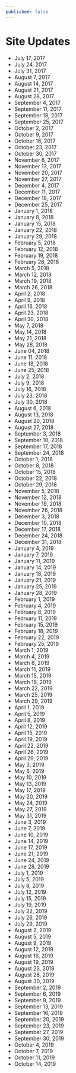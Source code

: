 ```yaml
---
published: false
---
```


# Site Updates
- July 17, 2017
- July 24, 2017
- July 31, 2017
- August 7, 2017
- August 14, 2017
- August 21, 2017
- August 28, 2017
- September 4, 2017
- September 11, 2017
- September 18, 2017
- September 25, 2017
- October 2, 2017
- October 9, 2017
- October 16, 2017
- October 23, 2017
- October 30, 2017
- November 6, 2017
- November 13, 2017
- November 20, 2017
- November 27, 2017
- December 4, 2017
- December 11, 2017
- December 18, 2017
- December 25, 2017
- January 1, 2018
- January 8, 2018
- January 15, 2018
- January 22, 2018
- January 29, 2018
- February 5, 2018
- February 12, 2018
- February 19, 2018
- February 26, 2018
- March 5, 2018
- March 12, 2018
- March 19, 2018
- March 26, 2018
- April 2, 2018
- April 9, 2018
- April 16, 2018
- April 23, 2018
- April 30, 2018
- May 7, 2018
- May 14, 2018
- May 21, 2018
- May 28, 2018
- June 04, 2018
- June 11, 2018
- June 18, 2018
- June 25, 2018
- July 2, 2018
- July 9, 2018
- July 16, 2018
- July 23, 2018
- July 30, 2018
- August 6, 2018
- August 13, 2018
- August 20, 2018
- August 27, 2018
- September 3, 2018
- September 10, 2018
- September 17, 2018
- September 24, 2018
- October 1, 2018
- October 8, 2018
- October 15, 2018
- October 22, 2018
- October 29, 2018
- November 5, 2018
- November 12, 2018
- November 19, 2018
- November 26, 2018
- December 3, 2018
- December 10, 2018
- December 17, 2018
- December 24, 2018
- December 31, 2018
- January 4, 2019
- January 7, 2019
- January 11, 2019
- January 14, 2019
- January 18, 2019
- January 21, 2019
- January 25, 2019
- January 28, 2019
- February 1, 2019
- February 4, 2019
- February 8, 2019
- February 11, 2019
- February 15, 2019
- February 18, 2019
- February 22, 2019
- February 25, 2019
- March 1, 2019
- March 4, 2019
- March 8, 2019
- March 11, 2019
- March 15, 2019
- March 18, 2019
- March 22, 2019
- March 25, 2019
- March 29, 2019
- April 1, 2019
- April 5, 2019
- April 8, 2019
- April 12, 2019
- April 15, 2019
- April 19, 2019
- April 22, 2019
- April 26, 2019
- April 29, 2019
- May 3, 2019
- May 6, 2019
- May 10, 2019
- May 13, 2019
- May 17, 2019
- May 20, 2019
- May 24, 2019
- May 27, 2019
- May 31, 2019
- June 3, 2019
- June 7, 2019
- June 10, 2019
- June 14, 2019
- June 17, 2019
- June 21, 2019
- June 24, 2019
- June 28, 2019
- July 1, 2019
- July 5, 2019
- July 8, 2019
- July 12, 2019
- July 15, 2019
- July 19, 2019
- July 22, 2019
- July 26, 2019
- July 29, 2019
- August 2, 2019
- August 5, 2019
- August 9, 2019
- August 12, 2019
- August 16, 2019
- August 19, 2019
- August 23, 2019
- August 26, 2019
- August 30, 2019
- September 2, 2019
- September 6, 2019
- September 9, 2019
- September 13, 2019
- September 16, 2019
- September 20, 2019
- September 23, 2019
- September 27, 2019
- September 30, 2019
- October 4, 2019
- October 7, 2019
- October 11, 2019
- October 14, 2019




